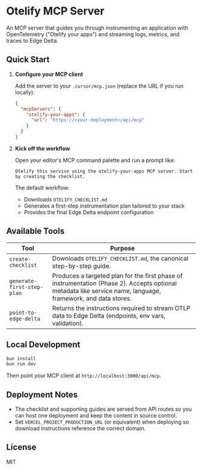 # Otelify MCP Server

An MCP server that guides you through instrumenting an application with OpenTelemetry ("Otelify your apps") and streaming logs, metrics, and traces to Edge Delta.

## Quick Start

1. **Configure your MCP client**

   Add the server to your `.cursor/mcp.json` (replace the URL if you run locally):

   ```json
   {
     "mcpServers": {
       "otelify-your-apps": {
         "url": "https://<your-deployment>/api/mcp"
       }
     }
   }
   ```

2. **Kick off the workflow**

   Open your editor's MCP command palette and run a prompt like:

   ```
   Otelify this service using the otelify-your-apps MCP server. Start by creating the checklist.
   ```

   The default workflow:

   - Downloads `OTELIFY_CHECKLIST.md`
   - Generates a first-step instrumentation plan tailored to your stack
   - Provides the final Edge Delta endpoint configuration

## Available Tools

| Tool | Purpose |
| --- | --- |
| `create-checklist` | Downloads `OTELIFY_CHECKLIST.md`, the canonical step-by-step guide. |
| `generate-first-step-plan` | Produces a targeted plan for the first phase of instrumentation (Phase 2). Accepts optional metadata like service name, language, framework, and data stores. |
| `point-to-edge-delta` | Returns the instructions required to stream OTLP data to Edge Delta (endpoints, env vars, validation). |

## Local Development

```bash
bun install
bun run dev
```

Then point your MCP client at `http://localhost:3000/api/mcp`.

## Deployment Notes

- The checklist and supporting guides are served from API routes so you can host one deployment and keep the content in source control.
- Set `VERCEL_PROJECT_PRODUCTION_URL` (or equivalent) when deploying so download instructions reference the correct domain.

## License

MIT
